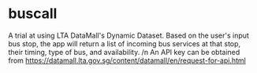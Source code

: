 # buscall
A trial at using LTA DataMall's Dynamic Dataset. 
Based on the user's input bus stop, the app will return a list of incoming bus services at that stop, their timing, type of bus, and availability. /n
An API key can be obtained from https://datamall.lta.gov.sg/content/datamall/en/request-for-api.html
